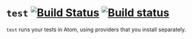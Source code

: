 # `test` [![Build Status](https://travis-ci.org/atom-community/test.svg?branch=master)](https://travis-ci.org/atom-community/test) [![Build status](https://ci.appveyor.com/api/projects/status/7s6dq246i82afs0i/branch/master?svg=true)](https://ci.appveyor.com/project/joefitzgerald/test/branch/master)

`test` runs your tests in Atom, using providers that you install separately.
